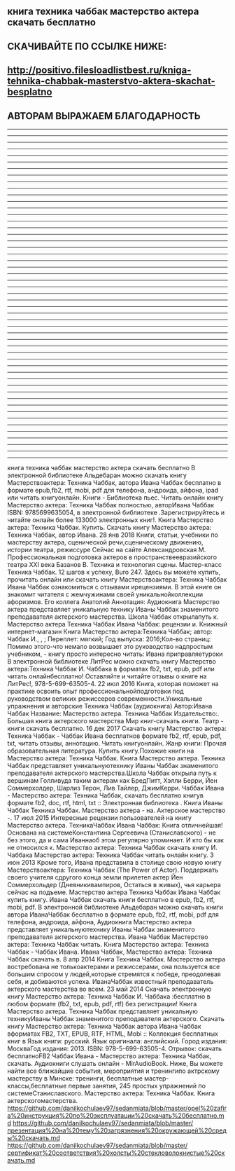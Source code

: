 книга техника чаббак мастерство актера скачать бесплатно
--------------------------------------------------
СКАЧИВАЙТЕ ПО ССЫЛКЕ НИЖЕ:
--------------------------------------------------
http://positivo.filesloadlistbest.ru/kniga-tehnika-chabbak-masterstvo-aktera-skachat-besplatno
--------------------------------------------------
АВТОРАМ ВЫРАЖАЕМ БЛАГОДАРНОСТЬ
--------------------------------------------------
--------------------------------------------------
--------------------------------------------------
--------------------------------------------------
--------------------------------------------------
--------------------------------------------------
--------------------------------------------------
--------------------------------------------------
--------------------------------------------------
--------------------------------------------------
--------------------------------------------------
--------------------------------------------------
--------------------------------------------------
--------------------------------------------------
--------------------------------------------------
--------------------------------------------------
--------------------------------------------------
--------------------------------------------------
--------------------------------------------------
--------------------------------------------------
--------------------------------------------------
--------------------------------------------------
--------------------------------------------------
--------------------------------------------------
--------------------------------------------------
--------------------------------------------------
--------------------------------------------------
--------------------------------------------------
--------------------------------------------------
--------------------------------------------------
--------------------------------------------------
--------------------------------------------------
--------------------------------------------------
--------------------------------------------------
--------------------------------------------------
--------------------------------------------------
--------------------------------------------------
--------------------------------------------------
--------------------------------------------------
--------------------------------------------------
--------------------------------------------------
--------------------------------------------------
--------------------------------------------------
--------------------------------------------------
--------------------------------------------------
--------------------------------------------------
--------------------------------------------------
--------------------------------------------------
--------------------------------------------------
--------------------------------------------------
--------------------------------------------------
--------------------------------------------------
книга техника чаббак мастерство актера скачать бесплатно В электронной библиотеке Альдебаран можно скачать книгу Мастерствоактера: Техника Чаббак, автора Ивана Чаббак бесплатно в формате epub,fb2, rtf, mobi, pdf для телефона, андроида, айфона, ipad или читать книгуонлайн. Книги - Библиотека пьес. Читать онлайн книгу Мастерство актера: Техника Чаббак полностью, авторИвана Чаббак ISBN: 9785699635054, в электронной библиотеке .Зарегистрируйтесь и читайте онлайн более 133000 электронных книг!. Книга Мастерство актера: Техника Чаббак. Купить. Скачать книгу Мастерство актера: Техника Чаббак, автор Ивана. 28 янв 2018  Книги, статьи, учебники по мастерству актера, сценической речи,сценическому движению, истории театра, режиссуре Сейчас на сайте Александровская М. Профессиональная подготовка актеров в пространствеевразийского театра XXI века  Базанов В. Техника и технология сцены. Мастер-класс Техника Чаббак. 12 шагов к успеху, Buro 247. Здесь вы можете купить, прочитать онлайн или скачать книгу Мастерствоактера: Техника Чаббак Ивана Чаббак ознакомиться с отзывами ирецензиями. В этой книге он знакомит читателя с жемчужинами своей уникальнойколлекции афоризмов. Его коллега Анатолий  Аннотация: Аудиокнига Мастерство актера представляет уникальную технику Иваны Чаббак знаменитого преподавателя актерского мастерства. Школа Чаббак открылапуть к. Мастерство актера Техника Чаббак Ивана Чаббак: рецензии и. Книжный интернет-магазин   Книга Мастерство актера:Техника Чаббак; автор: Чаббак И., , ; Переплет: мягкий; Год выпуска: 2016;Кол-во страниц:  Помимо этого-что немало возвышает это руководство надпростым учебником, - книгу просто интересно читать: Ивана приправляетуроки
В электронной библиотеке ЛитРес можно скачать книгу Мастерство актера:Техника Чаббак И. Чаббака в форматах fb2, txt, epub, pdf или читать онлайнбесплатно! Оставляйте и читайте отзывы о книге на ЛитРес!, 978-5-699-63505-4. 22 июл 2016  Книга, которая поможет на практике освоить опыт профессиональнойподготовки под руководством великих режиссеров современности.Уникальные упражнения и авторские  Техника Чаббак (аудиокнига) Автор:Ивана Чаббак Название: Мастерство актера. Техника Чаббак Издательство:. Большая книга актерского мастерства  Мир книг-скачать книги. Театр   - книги скачать бесплатно. 16 дек 2017  Скачать книгу Мастерство актера: Техника Чаббак - Чаббак Ивана бесплатнов формате fb2, rtf, epub, pdf, txt, читать отзывы, аннотацию. Читать книгуонлайн. Жанр книги: Прочая образовательная литература. Купить книгу.Похожие книги на Мастерство актера: Техника Чаббак. Книга Мастерство актера. Техника Чаббак представляет уникальнуютехнику Иваны Чаббак  знаменитого преподавателя актерского мастерства.Школа Чаббак открыла путь к вершинам Голливуда таким актерам как БредПитт, Хэлли Берри, Йен Соммерхолдер, Шарлиз Терон, Лив Тайлер, ДжимКерри. Чаббак Ивана - Мастерство актера: Техника Чаббак, скачать бесплатно книгув формате fb2, doc, rtf, html, txt :: Электронная библиотека . Книга Иваны Чаббак Техника Чаббак. Мастерство актера - на. Актерское мастерство -. 17 июл 2015  Интересные рецензии пользователей на книгу Мастерство актера. ТехникаЧаббак Ивана Чаббак: Книга отличнейшая! Основана на системеКонстантина Сергеевича (Станиславского) - не без этого, да и сама Иваннаоб этом регулярно упоминает. И кто бы как не относился к. Мастерство актера: Техника Чаббак скачать книгу И. Чаббака
Мастерство актера: Техника Чаббак читать онлайн книгу. 3 июн 2013  Кроме того, Ивана представила в столице свою новую книгу Мастерствоактера: Техника Чаббак (The Power of Actor). Поддержать своего учителя сдругого конца земли прилетел актер Йен Соммерхольдер (Дневникивампиров, Остаться в живых), чья карьера сейчас на подъеме. Мастерство актера Техника Чаббак Ивана Чаббак купить книгу. Ивана Чаббак  скачать книги бесплатно в epub, fb2, rtf, mobi, pdf. В электронной библиотеке Альдебаран можно скачать книги автора ИванаЧаббак бесплатно в формате epub, fb2, rtf, mobi, pdf для телефона, андроида, айфона,  Аудиокнига Мастерство актера представляет уникальнуютехнику Иваны Чаббак  знаменитого преподавателя актерского мастерства. Ивана Чаббак Мастерство актера: Техника Чаббак  читать. Книга Мастерство актера: Техника Чаббак - Чаббак Ивана. Ивана Чаббак, Мастерство актера: Техника Чаббак  скачать в. 8 апр 2014  Книга Техника Чаббак. Мастерство актера востребована не толькоактерами и режиссерами, она пользуется все большим спросом у людей,которые стремятся к победе, преодолевая себя, и добиваются успеха. ИванаЧаббак  известный преподаватель актерского мастерства во всем. 23 май 2014  Скачать электронную книгу Мастерство актера: Техника Чаббак И. Чаббака :бесплатно в любом формате (fb2, txt, epub, pdf, rtf) без регистрации! Книга Мастерство актера. Техника Чаббак представляет уникальную техникуИваны Чаббак  знаменитого преподавателя актерского. Скачать книгу Мастерство актера: Техника Чаббак автора Ивана Чаббак вформатах FB2, TXT, EPUB, RTF, HTML, Mobi :: Коллекция бесплатных книг в Язык книги: русский. Язык оригинала: английский. Город издания: МоскваГод издания: 2013. ISBN: 978-5-699-63505-4. Отрывок: скачать бесплатноFB2
Чаббак Ивана - Мастерство актера: Техника Чаббак, скачать. Аудиокниги слушать онлайн - MirAudioBook. Ниже, Вы можете найти все ближайшие события, мероприятия и тренингипо актрскому мастерству в Минске: тренинги, бесплатные мастер-классы,бесплатные первые занятия,  245 простых упражнений по системеСтаниславского. Мастерство актера: Техника Чаббак. Книга актерскогомастерства.
https://github.com/danilkochulaev97/sedanmiata/blob/master/opel%20zafira%20инструкция%20по%20эксплуатации%20скачать%20бесплатно.md
https://github.com/danilkochulaev97/sedanmiata/blob/master/презентация%20на%20тему%20загрязнения%20окружающей%20среды%20скачать.md
https://github.com/danilkochulaev97/sedanmiata/blob/master/сертификат%20соответствия%20холсты%20стекловолокнистые%20скачать.md
